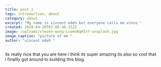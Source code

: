 ```yaml
---
title: post 2
tags: introduction, about
category: about
excerpt: "My name is vincent edeh but everyone calls me vince "
created: 2020-04-20T07:08:40.252Z
image: /uploads/steven-wong-LcemoNqHIxY-unsplash.jpg
image_caption: "picture of me "
author: "vincent edeh "
---
```

its really nice that you are here i think its super amazing its also so cool that i finallly got around to building this blog.